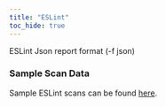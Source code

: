```yaml
---
title: "ESLint"
toc_hide: true
---
```

ESLint Json report format (-f json)

### Sample Scan Data
Sample ESLint scans can be found [here](https://github.com/DefectDojo/django-DefectDojo/tree/master/unittests/scans/eslint).

